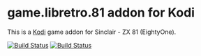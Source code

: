 # game.libretro.81 addon for Kodi

This is a [Kodi](http://kodi.tv) game addon for Sinclair - ZX 81 (EightyOne).

[![Build Status](https://travis-ci.org/kodi-game/game.libretro.81.svg?branch=master)](https://travis-ci.org/kodi-game/game.libretro.81)
[![Build Status](https://ci.appveyor.com/api/projects/status/github/kodi-game/game.libretro.81?svg=true)](https://ci.appveyor.com/project/kodi-game/game-libretro-81)
